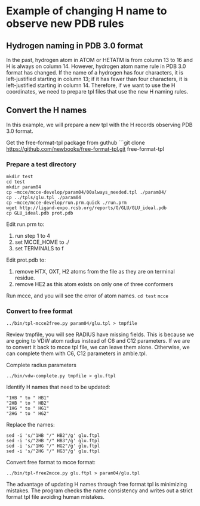 # Example of changing H name to observe new PDB rules

## Hydrogen naming in PDB 3.0 format
In the past, hydrogen atom in ATOM or HETATM is from column 13 to 16 and H is always on column 14.  However, hydrogen atom name rule in PDB 3.0 format has changed. If the name of a hydrogen has four characters, it is left-justified starting in column 13; if it has fewer than four characters, it is left-justified starting in column 14. Therefore, if we want to use the H coordinates, we need to prepare tpl files that use the new H naming rules.

## Convert the H names
In this example, we will prepare a new tpl with the H records observing PDB 3.0 format.

Get the free-format-tpl package from guthub
    ```git clone https://github.com/newbooks/free-format-tpl.git free-format-tpl

### Prepare a test directory
```
mkdir test
cd test
mkdir param04
cp ~mcce/mcce-develop/param04/00always_needed.tpl ./param04/
cp ../tpls/glu.tpl ./param04
cp ~mcce/mcce-develop/run.prm.quick ./run.prm
wget http://ligand-expo.rcsb.org/reports/G/GLU/GLU_ideal.pdb
cp GLU_ideal.pdb prot.pdb
```

Edit run.prm to:
1. run step 1 to 4
2. set MCCE_HOME to ./
3. set TERMINALS to f

Edit prot.pdb to:
1. remove HTX, OXT, H2 atoms from the file as they are on terminal residue.
2. remove HE2 as this atom exists on only one of three conformers

Run mcce, and you will see the error of atom names.
```cd test```
```mcce```

### Convert to free format

```../bin/tpl-mcce2free.py param04/glu.tpl > tmpfile```

Review tmpfile, you will see RADIUS have missing fields. This is because we are going to VDW atom radius instead of 
C6 and C12 parameters. If we are to convert it back to mcce tpl file, we can leave them alone. Otherwise, 
we can complete them with C6, C12 parameters in amble.tpl. 

Complete radius parameters

```../bin/vdw-complete.py tmpfile > glu.ftpl```

Identify H names that need to be updated:

```
"1HB " to " HB1"
"2HB " to " HB2"
"1HG " to " HG1"
"2HG " to " HG2"
```
Replace the names:

```
sed -i 's/"1HB "/" HB2"/g' glu.ftpl 
sed -i 's/"2HB "/" HB3"/g' glu.ftpl 
sed -i 's/"1HG "/" HG2"/g' glu.ftpl 
sed -i 's/"2HG "/" HG3"/g' glu.ftpl 
```

Convert free format to mcce format:

```../bin/tpl-free2mcce.py glu.ftpl > param04/glu.tpl```

The advantage of updating H names through free format tpl is minimizing mistakes. The program checks the name consistency and writes out a strict format tpl file avoiding human mistakes. 